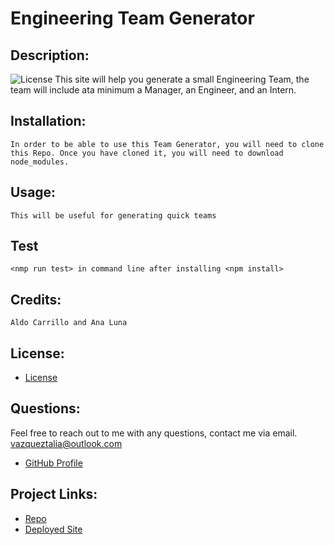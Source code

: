 # Engineering Team Generator
## Description:
![License](https://img.shields.io/badge/License-MIT-yellow.svg)
    This site will help you generate a small Engineering Team, the team will include ata minimum a Manager, an Engineer, and an Intern.
## Installation:
    In order to be able to use this Team Generator, you will need to clone this Repo. Once you have cloned it, you will need to download node_modules.
## Usage:
    This will be useful for generating quick teams
## Test
    <nmp run test> in command line after installing <npm install>
## Credits:
    Aldo Carrillo and Ana Luna
## License:
- [License](https://opensource.org/licenses/)
## Questions:
Feel free to reach out to me with any questions, contact me via email. vazqueztalia@outlook.com
- [GitHub Profile](https://github.com/taliavazquez)
## Project Links:
- [Repo](https://github.com/taliavazquez/engineering-team-generator/blob/master/README.md)
- [Deployed Site](#)

